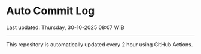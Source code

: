 # Auto Commit Log

Last updated: Thursday, 30-10-2025 08:07 WIB

---

This repository is automatically updated every 2 hour using GitHub Actions.
